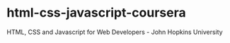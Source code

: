 # html-css-javascript-coursera
 HTML, CSS and Javascript for Web Developers - John Hopkins University
